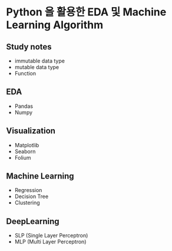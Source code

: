 # Python 을 활용한 EDA 및 Machine Learning Algorithm

## Study notes
- immutable data type
- mutable data type
- Function

## EDA
- Pandas
- Numpy

## Visualization
- Matplotlib
- Seaborn
- Folium

## Machine Learning
- Regression
- Decision Tree
- Clustering

## DeepLearning
- SLP (Single Layer Perceptron)
- MLP (Multi Layer Perceptron)
